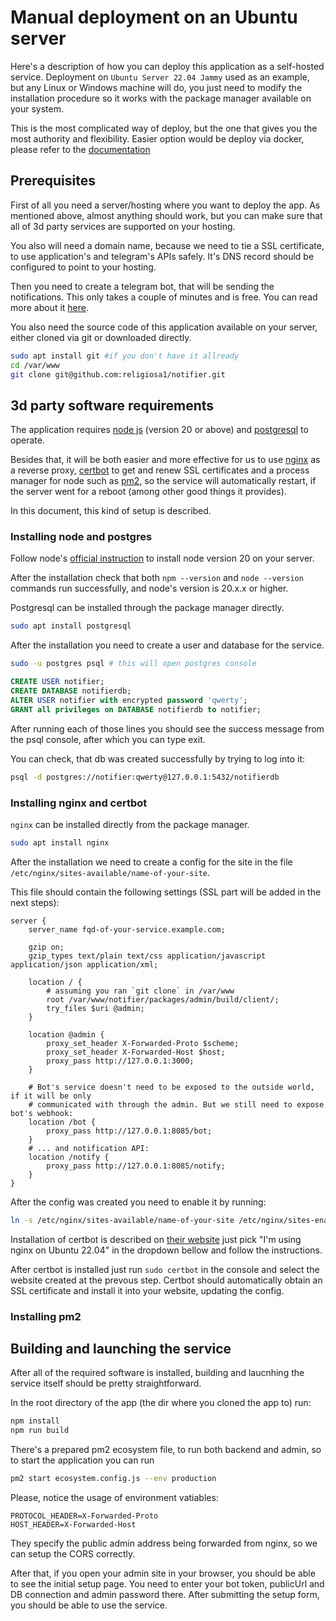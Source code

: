 # Manual deployment on an Ubuntu server

Here's a description of how you can deploy this application as a self-hosted service.
Deployment on `Ubuntu Server 22.04 Jammy` used as an example, but any Linux or 
Windows machine will do, you just need to modify the installation procedure 
so it works with the package manager available on your system.

This is the most complicated way of deploy, but the one that gives you the most
authority and flexibility. Easier option would be deploy via docker, please
refer to the [documentation](./docker-deployment.md)

## Prerequisites

First of all you need a server/hosting where you want to deploy the app.
As mentioned above, almost anything should work, but you can make sure that all 
of 3d party services are supported on your hosting.

You also will need a domain name, because we need to tie a SSL certificate, to 
use application's and telegram's APIs safely. It's DNS record should be configured to 
point to your hosting.

Then you need to create a telegram bot, that will be sending the notifications.
This only takes a couple of minutes and is free. You can read more about it 
[here](https://core.telegram.org/bots/tutorial#getting-ready).

You also need the source code of this application available on your server,
either cloned via git or downloaded directly.

```sh
sudo apt install git #if you don't have it allready
cd /var/www
git clone git@github.com:religiosa1/notifier.git
```

## 3d party software requirements

The application requires [node js](https://nodejs.org/en) (version 20 or above) 
and [postgresql](https://www.postgresql.org/) to operate.

Besides that, it will be both easier and more effective for us to use 
[nginx](https://www.nginx.com/) as a reverse proxy, [certbot](https://certbot.eff.org/) 
to get and renew SSL certificates and a process manager for node such as 
[pm2](https://pm2.keymetrics.io/), so the service will automatically restart, if
the server went for a reboot (among other good things it provides).

In this document, this kind of setup is described.

### Installing node and postgres

Follow node's [official instruction](https://nodejs.org/en/download/package-manager) to 
install node version 20 on your server. 

After the installation check that both `npm --version` and `node --version` commands run
successfully, and node's version is 20.x.x or higher.

Postgresql can be installed through the package manager directly. 
```sh
sudo apt install postgresql
```

After the installation you need to create a user and database for the service.

```sh
sudo -u postgres psql # this will open postgres console
```

```sql
CREATE USER notifier;
CREATE DATABASE notifierdb; 
ALTER USER notifier with encrypted password 'qwerty';
GRANT all privileges on DATABASE notifierdb to notifier;
```

After running each of those lines you should see the success message from the 
psql console, after which you can type exit.

You can check, that db was created successfully by trying to log into it:

```sh
psql -d postgres://notifier:qwerty@127.0.0.1:5432/notifierdb
```

### Installing nginx and certbot

`nginx` can be installed directly from the package manager.

```sh
sudo apt install nginx 
```

After the installation we need to create a config for the site in the
file `/etc/nginx/sites-available/name-of-your-site`.

This file should contain the following settings (SSL part will be added in the next steps):

```
server {
	server_name fqd-of-your-service.example.com;

	gzip on;
	gzip_types text/plain text/css application/javascript application/json application/xml;

	location / {
		# assuming you ran `git clone` in /var/www
		root /var/www/notifier/packages/admin/build/client/;
		try_files $uri @admin;
	}

	location @admin {
		proxy_set_header X-Forwarded-Proto $scheme;
		proxy_set_header X-Forwarded-Host $host;
		proxy_pass http://127.0.0.1:3000;
	}

	# Bot's service doesn't need to be exposed to the outside world, if it will be only
	# communicated with through the admin. But we still need to expose bot's webhook:
	location /bot {
		proxy_pass http://127.0.0.1:8085/bot;
	}
	# ... and notification API:
	location /notify {
		proxy_pass http://127.0.0.1:8085/notify;
	}
}
```

After the config was created you need to enable it by running:

```sh
ln -s /etc/nginx/sites-available/name-of-your-site /etc/nginx/sites-enabled
```

Installation of certbot is described on [their website](https://certbot.eff.org/) 
just pick "I'm using nginx on Ubuntu 22.04" in the dropdown bellow and follow 
the instructions.

After certbot is installed just run `sudo certbot` in the console and select
the website created at the prevous step. Certbot should automatically obtain
an SSL certificate and install it into your website, updating the config.

### Installing pm2 

## Building and launching the service

After all of the required software is installed, building and laucnhing the service 
itself should be pretty straightforward.

In the root directory of the app (the dir where you cloned the app to) run:
```sh
npm install
npm run build
```

There's a prepared pm2 ecosystem file, to run both backend and admin, so to start the 
application you can run 

```sh
pm2 start ecosystem.config.js --env production
```
Please, notice the usage of environment vatiables:
```
PROTOCOL_HEADER=X-Forwarded-Proto
HOST_HEADER=X-Forwarded-Host
```

They specify the public admin address being forwarded from nginx, so we can setup 
the CORS correctly.

After that, if you open your admin site in your browser, you should be able to see
the initial setup page. You need to enter your bot token, publicUrl and DB
connection and admin password there. After submitting the setup form, you should
be able to use the service.